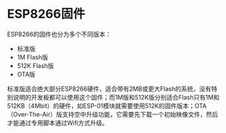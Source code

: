 # ESP8266固件

ESP8266的固件也分为多个不同版本：

* 标准版
* 1M Flash版
* 512K Flash版
* OTA版

标准版适合绝大部分ESP8266硬件，适合带有2MB或更大Flash的系统，没有特别说明的开发板都可以使用这个固件；而1M版和512K版分别适合Flash只有1M和512KB（4Mbit）的硬件，如ESP-01模块就需要使用512K的固件版本；OTA（Over-The-Air）版支持空中升级功能，它需要先下载一个初始映像文件，然后才能通过专用脚本通过Wifi方式升级。